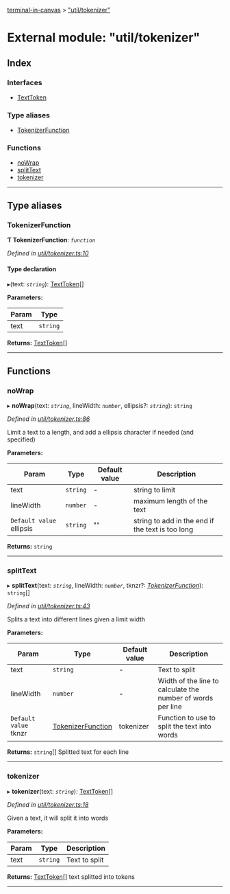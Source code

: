 [terminal-in-canvas](../README.md) > ["util/tokenizer"](../modules/_util_tokenizer_.md)

# External module: "util/tokenizer"

## Index

### Interfaces

* [TextToken](../interfaces/_util_tokenizer_.texttoken.md)

### Type aliases

* [TokenizerFunction](_util_tokenizer_.md#tokenizerfunction)

### Functions

* [noWrap](_util_tokenizer_.md#nowrap)
* [splitText](_util_tokenizer_.md#splittext)
* [tokenizer](_util_tokenizer_.md#tokenizer)

---

## Type aliases

<a id="tokenizerfunction"></a>

###  TokenizerFunction

**Ƭ TokenizerFunction**: *`function`*

*Defined in [util/tokenizer.ts:10](https://github.com/danikaze/terminal-in-canvas/blob/bacbdf6/src/util/tokenizer.ts#L10)*

#### Type declaration
▸(text: *`string`*): [TextToken](../interfaces/_util_tokenizer_.texttoken.md)[]

**Parameters:**

| Param | Type |
| ------ | ------ |
| text | `string` |

**Returns:** [TextToken](../interfaces/_util_tokenizer_.texttoken.md)[]

___

## Functions

<a id="nowrap"></a>

###  noWrap

▸ **noWrap**(text: *`string`*, lineWidth: *`number`*, ellipsis?: *`string`*): `string`

*Defined in [util/tokenizer.ts:86](https://github.com/danikaze/terminal-in-canvas/blob/bacbdf6/src/util/tokenizer.ts#L86)*

Limit a text to a length, and add a ellipsis character if needed (and specified)

**Parameters:**

| Param | Type | Default value | Description |
| ------ | ------ | ------ | ------ |
| text | `string` | - |  string to limit |
| lineWidth | `number` | - |  maximum length of the text |
| `Default value` ellipsis | `string` | &quot;&quot; |  string to add in the end if the text is too long |

**Returns:** `string`

___
<a id="splittext"></a>

###  splitText

▸ **splitText**(text: *`string`*, lineWidth: *`number`*, tknzr?: *[TokenizerFunction](_util_tokenizer_.md#tokenizerfunction)*): `string`[]

*Defined in [util/tokenizer.ts:43](https://github.com/danikaze/terminal-in-canvas/blob/bacbdf6/src/util/tokenizer.ts#L43)*

Splits a text into different lines given a limit width

**Parameters:**

| Param | Type | Default value | Description |
| ------ | ------ | ------ | ------ |
| text | `string` | - |  Text to split |
| lineWidth | `number` | - |  Width of the line to calculate the number of words per line |
| `Default value` tknzr | [TokenizerFunction](_util_tokenizer_.md#tokenizerfunction) |  tokenizer |  Function to use to split the text into words |

**Returns:** `string`[]
Splitted text for each line

___
<a id="tokenizer"></a>

###  tokenizer

▸ **tokenizer**(text: *`string`*): [TextToken](../interfaces/_util_tokenizer_.texttoken.md)[]

*Defined in [util/tokenizer.ts:18](https://github.com/danikaze/terminal-in-canvas/blob/bacbdf6/src/util/tokenizer.ts#L18)*

Given a text, it will split it into words

**Parameters:**

| Param | Type | Description |
| ------ | ------ | ------ |
| text | `string` |  Text to split |

**Returns:** [TextToken](../interfaces/_util_tokenizer_.texttoken.md)[]
text splitted into tokens

___

